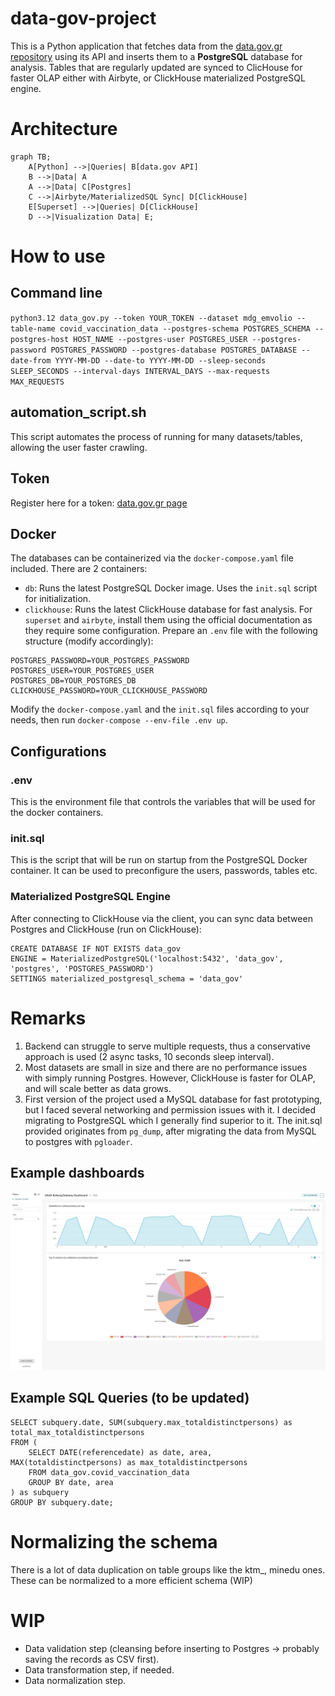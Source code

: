 # data-gov-project
This is a Python application that fetches data from the [data.gov.gr repository](https://data.gov.gr/search/) using its API and inserts them to a **PostgreSQL** database for analysis. Tables that are regularly updated are synced to ClicHouse for faster OLAP either with Airbyte, or ClickHouse materialized PostgreSQL engine.

# Architecture
```mermaid
graph TB;
    A[Python] -->|Queries| B[data.gov API]
    B -->|Data| A
    A -->|Data| C[Postgres]
    C -->|Airbyte/MaterializedSQL Sync| D[ClickHouse]
    E[Superset] -->|Queries| D[ClickHouse]
    D -->|Visualization Data| E;
```
# How to use

## Command line
`python3.12 data_gov.py --token YOUR_TOKEN --dataset mdg_emvolio --table-name covid_vaccination_data --postgres-schema POSTGRES_SCHEMA --postgres-host HOST_NAME --postgres-user POSTGRES_USER --postgres-password POSTGRES_PASSWORD --postgres-database POSTGRES_DATABASE --date-from YYYY-MM-DD --date-to YYYY-MM-DD --sleep-seconds SLEEP_SECONDS --interval-days INTERVAL_DAYS --max-requests MAX_REQUESTS`
## automation_script.sh
This script automates the process of running for many datasets/tables, allowing the user faster crawling.
## Token
Register here for a token: [data.gov.gr page](https://www.data.gov.gr/token/)
## Docker 
The databases can be containerized via the `docker-compose.yaml` file included. There are 2 containers:
- `db`: Runs the latest PostgreSQL Docker image. Uses the `init.sql` script for initialization. 
- `clickhouse`: Runs the latest ClickHouse database for fast analysis.
For `superset` and `airbyte`, install them using the official documentation as they require some configuration.
Prepare an `.env` file with the following structure (modify accordingly):
```
POSTGRES_PASSWORD=YOUR_POSTGRES_PASSWORD
POSTGRES_USER=YOUR_POSTGRES_USER
POSTGRES_DB=YOUR_POSTGRES_DB
CLICKHOUSE_PASSWORD=YOUR_CLICKHOUSE_PASSWORD
```
Modify the `docker-compose.yaml` and the `init.sql` files according to your needs, then run `docker-compose --env-file .env up`.
## Configurations
### .env
This is the environment file that controls the variables that will be used for the docker containers. 
### init.sql
This is the script that will be run on startup from the PostgreSQL Docker container. It can be used to preconfigure the users, passwords, tables etc. 
### Materialized PostgreSQL Engine
After connecting to ClickHouse via the client, you can sync data between Postgres and ClickHouse (run on ClickHouse):
```
CREATE DATABASE IF NOT EXISTS data_gov
ENGINE = MaterializedPostgreSQL('localhost:5432', 'data_gov', 'postgres', 'POSTGRES_PASSWORD')
SETTINGS materialized_postgresql_schema = 'data_gov'
```
# Remarks
1. Backend can struggle to serve multiple requests, thus a conservative approach is used (2 async tasks, 10 seconds sleep interval).
2. Most datasets are small in size and there are no performance issues with simply running Postgres. However, ClickHouse is faster for OLAP, and will scale better as data grows.
3. First version of the project used a MySQL database for fast prototyping, but I faced several networking and permission issues with it. I decided migrating to PostgreSQL which I generally find superior to it. The init.sql provided originates from `pg_dump`, after migrating the data from MySQL to postgres with `pgloader`.


## Example dashboards
![superset dashboard](https://github.com/ikeratzakis/data-gov/blob/postgres-clickhouse/oasa_subway_dashboard.jpg)
## Example SQL Queries (to be updated)
```
SELECT subquery.date, SUM(subquery.max_totaldistinctpersons) as total_max_totaldistinctpersons
FROM (
    SELECT DATE(referencedate) as date, area, MAX(totaldistinctpersons) as max_totaldistinctpersons
    FROM data_gov.covid_vaccination_data
    GROUP BY date, area
) as subquery
GROUP BY subquery.date;
```

# Normalizing the schema
There is a lot of data duplication on table groups like the ktm_, minedu ones. These can be normalized to a more efficient schema (WIP)

# WIP
* Data validation step (cleansing before inserting to Postgres -> probably saving the records as CSV first). 
* Data transformation step, if needed.
* Data normalization step.
